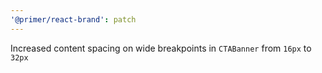 ```yaml
---
'@primer/react-brand': patch
---
```


Increased content spacing on wide breakpoints in `CTABanner` from `16px` to `32px`
